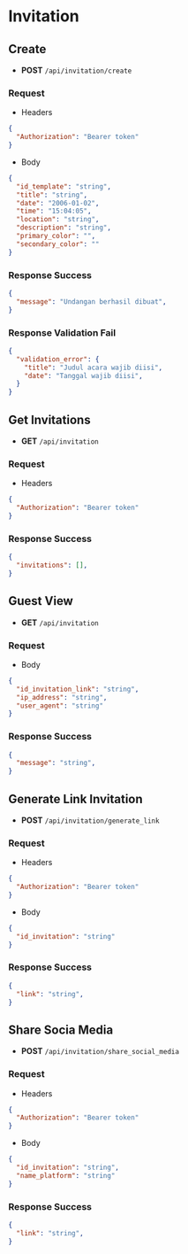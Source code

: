 # Invitation

## Create
  - **POST** `/api/invitation/create`

### Request
- Headers
```json
{
  "Authorization": "Bearer token"
}
```

- Body
```json
{
  "id_template": "string",
  "title": "string",
  "date": "2006-01-02",
  "time": "15:04:05",
  "location": "string",
  "description": "string",
  "primary_color": "",
  "secondary_color": ""
}
```

### Response Success
```json
{
  "message": "Undangan berhasil dibuat",
}
```

### Response Validation Fail
```json
{
  "validation_error": {
    "title": "Judul acara wajib diisi",
    "date": "Tanggal wajib diisi",
  }
}
```

## Get Invitations
  - **GET** `/api/invitation`

### Request
- Headers
```json
{
  "Authorization": "Bearer token"
}
```

### Response Success
```json
{
  "invitations": [],
}
```

## Guest View
  - **GET** `/api/invitation`

### Request
- Body
```json
{
  "id_invitation_link": "string",
  "ip_address": "string",
  "user_agent": "string"
}
```

### Response Success
```json
{
  "message": "string",
}
```

## Generate Link Invitation
  - **POST** `/api/invitation/generate_link`

### Request
- Headers
```json
{
  "Authorization": "Bearer token"
}
```

- Body
```json
{
  "id_invitation": "string"
}
```

### Response Success
```json
{
  "link": "string",
}
```

## Share Socia Media
  - **POST** `/api/invitation/share_social_media`

### Request
- Headers
```json
{
  "Authorization": "Bearer token"
}
```

- Body
```json
{
  "id_invitation": "string",
  "name_platform": "string"
}
```

### Response Success
```json
{
  "link": "string",
}
```
